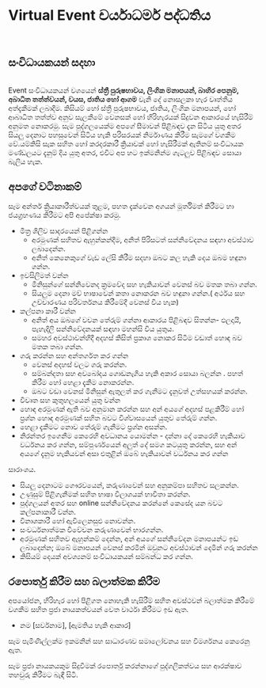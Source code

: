 **<h1>Virtual Event චර්යාධර්ම පද්ධතිය</h1>**</br>
**<h2>සංවිධායකයන් සදහා</h2>**</br>
Event සංවිධායකයන් වශයෙන් **ස්ත්‍රී පුරුෂභාවය, ලිංගික මනාපයන්, බාහිර පෙනුම, අබාධිත තත්ත්වයන්, වයස, ජාතිය හෝ ආගම** වැනි දේ නොසලකා හැර වෘත්තීය අත්දැකීමක් ලබාදීම. කිසියම් හෝ ස්ත්‍රී පුරුෂභාවය, ජාතිය, ලිංගික මනාපයන්, හෝ ආබාධිත තත්ත්ව අනුව සැලකීමේ වෙනසක් හෝ හිරිහැරයක් සිදුවන ආකාරයේ හැසිරීම් අනුමත නොකරමු. සැම පුද්ගලයෙක්ම අපගේ සීමාවන් පිළිබඳව දැන සිටිය යුතු අතර සියලු දෙනාට පහසුවෙන් සිටිය හැකි පරිසරයක් නිර්මාණය කිරීම සැමගේ වගකීම වේ.යම්කිසි සැක සහිත හෝ කරදරකාරී ක්‍රියාවක් හෝ හැසිරීමක් ඇතිනම් සංවිධායක මණ්ඩලයට දැනුම් දිය යුතු අතර, එවිට අප හට ඉක්මනින්ම ගැටලුව පිළිබඳව සොයා බැලිය හැක.</br>
**<h2>අපගේ වටිනාකම්</h2>**
සෑම අන්තර් ක්‍රියාකාරීත්වයක් තුළම, පහත දැක්වෙන අගයන් මූර්තිමත් කිරීමට හා ජයග්‍රහණය කිරීමට අපි අපේක්ෂා කරමු.
  * මිත්‍ර ශිලිව සාදරයෙන් පිළිගන්න
    * අරමුණක් සහිතව ඇහුන්කන්දීම, අනිත් පිරිසටත් සන්නිවේදනය සඳහා අවස්ථාව ලබාදෙන්න.
    *	අනිත් කෙනෙකුගේ වැඩ ලේසි කිරීම සදහා ඔබට කල හැකි දෙය ඔබම හඳුනා ගන්න.
  *	ඉවසිලිමත් වන්න
    * මිනිසුන්ගේ සන්නිවෙනද ක්‍රමවේද සහ හැකියාවන් වෙනස් බව මතක තබා ගන්න.
    * සියලුම දෙනා මව් භාෂාවෙන් කතා නොකරන බව හඳුනා ගන්න.( අර්ථය සහ උච්චාරණය පරිවර්තනය කිරීමේදී වෙනස් විය හැක)
  *	කල්පනා කාරී වන්න 
    * අනිත් අය ඔබගේ වචන තේරුම් ගන්නා ආකාරය පිළිබඳව සිතන්න- ඵලදායි, පැහැදිලි සන්නිවේදනයක් සඳහා මහන්සි විය යුතුය.
    * සමහර අවස්ථාවන්හිදී අදහස් කිසිත් ප්‍රකාශ නොකර සිටීම වඩාත් හොඳ බව මතක තබා ගන්න.
  * ගරු කරන්න සහ අන්තර්ගත කර ගන්න
    * වෙනස් අදහස් වලට ගරු කරන්න.
    * සම්බන්දතා සහ අවබෝදය ගොඩනැගිය හැකි  අකාර  සොයා බලන්න . පහත් කිරීම හෝ හෙළා දැකීම නොකරන්න. 
    * ඔබට වඩා වෙනස් මිනිසුන් ඇතුලත් කර ගැනීමට දැනුවත් උත්සහයක් කරන්න. 
 * විවෘත සහ කුතුහලයෙන් යුතු වන්න
  * හොඳ අරමුණක් ඇති බව අනුමාන කරන්න සහ අන් අයගේ අදහස් පළකිරීම් හෝ ප්‍රශ්න හොඳ අරමුණක් සහිත බවට විශ්වාසයෙන් යුතුව තේරුම් ගන්න.
  * හෙළා දැකීමට නොව තේරුම් ගැනීමට ප්‍රශ්න අසන්න.
  * නිරන්තර ඉගෙනීම කෙරෙහි අවධානය යොමන්න - දන්නා දේ කෙරෙහි හැකියාව වර්ධනය කර ගන්න, සම්පුර්ණ‌යෙන් අලුත් දේ සමග කටයුතු කරන්න, සහ අන් අයගේ දැනුම හැකියවන් අසා එතුළින් ඔබේ හැකියාවන් වර්ධනය කර ගන්න
  
සාරාංශය. 

  * සියලු දෙනාටම ගෞරවයෙන්, කරුණාවෙන් සහ අනුකම්පා සහිතව සලකන්න. 
  * උණුසුම් පිළිගැනීමක් සහිත භාෂා විලාශයක් භාවිතා කරන්න.
  * පුද්ගලයන් අතර සහ online සන්නිවේදනය කරන්නේ කෙසේද යන බවට කල්පනාකාරී වන්න. 
  * විනාශකාරී හෝ ඇවිලෙනසුළු නොවන්න.
  *	සංවර්ධනාත්මක විවේචන කරුණාවෙන් භාරගන්න.
  * අරමුණක් සහිතව ඇහුන්කම් දෙන්න, අන් අයගේ සන්නිවේදන මනාපයන්ට ඉඩ ලබාදෙන්න; ඔබේ මනාපයන් වෙනස් කරමින් ඔවුනට අවස්ථාවන් දෙමින් ගරු කරන්න
  * කිසියම් දෙයක් අවශ්‍යනම් සංවිධායකයන් සම්බන්ධ කර ගන්න.
  
**<h2>රපොර්තු කිරීම සහ බලාත්මක කිරීම</h2>**
අපයෝජන, හිරිහැර හෝ පිළිගත නොහැකි හැසිරීම් සහිත අවස්ථවන් බලාත්මක කිරීමේ වගකීම සහිත  ප්‍රජා නායකත්වයන් වෙත වාර්ථා කිරීමට ඉඩ ඇත.
  *	නම [සර්වනාම], [ඇමතිය හැකි ආකාර]
  
සෑම පැමිණිල්ලක්ම ඉකමනින් සහ සාධාරණව සමාලෝචනය සහ විමර්ශනය කෙරෙනු ඇත. 

සෑම ප්‍රජා නායකයකුම සිදුවීමක්  රපොර්තු කරන්නාගේ පුද්ගලිකත්වය සහ ආරක්ෂාව තහවුරු කිරීමට බැඳී සිටී.
  
  
  
  
  
  
  
 
    
    
  
    
  
    
    
  
 

